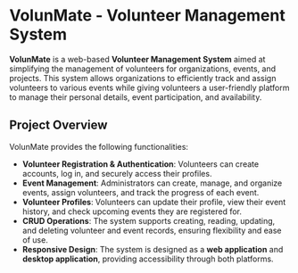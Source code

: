 # VolunMate - Volunteer Management System

**VolunMate** is a web-based **Volunteer Management System** aimed at simplifying the management of volunteers for organizations, events, and projects. This system allows organizations to efficiently track and assign volunteers to various events while giving volunteers a user-friendly platform to manage their personal details, event participation, and availability.

## Project Overview

VolunMate provides the following functionalities:

- **Volunteer Registration & Authentication**: Volunteers can create accounts, log in, and securely access their profiles.
- **Event Management**: Administrators can create, manage, and organize events, assign volunteers, and track the progress of each event.
- **Volunteer Profiles**: Volunteers can update their profile, view their event history, and check upcoming events they are registered for.
- **CRUD Operations**: The system supports creating, reading, updating, and deleting volunteer and event records, ensuring flexibility and ease of use.
- **Responsive Design**: The system is designed as a **web application** and **desktop application**, providing accessibility through both platforms.
